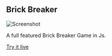 ## Brick Breaker

![Screenshot](https://cdn.discordapp.com/attachments/729933008827711510/858981028537040896/brick-breaker.png)

A full featured Brick Breaker Game in Js.

[Try it live](https://dhrumil0723.github.io/brick-breaker/)
